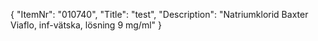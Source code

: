 {
  "ItemNr": "010740",
  "Title": "test",
  "Description": "Natriumklorid Baxter Viaflo, inf-vätska, lösning 9 mg/ml"
}